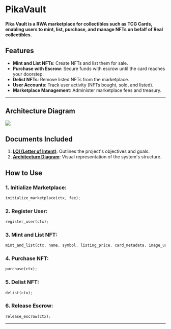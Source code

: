 # PikaVault 
#### Pika Vault is a RWA marketplace for collectibles such as TCG Cards, enabling users to mint, list, purchase, and manage NFTs on befalf of Real collectibles. 


## Features

- **Mint and List NFTs**: Create NFTs and list them for sale.
- **Purchase with Escrow**: Secure funds with escrow until the card reaches your doorstep.
- **Delist NFTs**: Remove listed NFTs from the marketplace.
- **User Accounts**: Track user activity (NFTs bought, sold, and listed).
- **Marketplace Management**: Administer marketplace fees and treasury.

---

<!-- ## Project Structure

```
src
├── constants.rs          # Constants used across the program
├── error.rs              # Custom error definitions
├── instructions          # Core logic for marketplace operations
│   ├── initialize.rs     # Initialize the marketplace
│   ├── register_user.rs  # Register user accounts
│   ├── list.rs           # Mint and list NFTs
│   ├── delist.rs         # Delist NFTs
│   ├── purchase.rs       # Purchase NFTs with escrow
│   └── release.rs        # Release escrow funds
├── state                 # Data structures for accounts
│   ├── marketplace.rs    # Marketplace metadata
│   ├── user_account.rs   # User account data
│   ├── lisitngs.rs       # NFT listing details
│   └── escrow.rs         # Escrow account for transactions
└── lib.rs                # Entry point of the program
```

--- -->

## Architecture Diagram

<img src="https://cdn.edaquest.com/Arch%20Diagram%20(2).png" />



## Documents Included

1.  [**LOI (Letter of Intent)**](https://cdn.edaquest.com/Arch%20Diagram%20(17).pdf): Outlines the project's objectives and goals.
2.  [**Architecture Diagram**](https://cdn.edaquest.com/Sam%20-%20Capstone%20Letter%20Of%20Intent%20.pdf): Visual representation of the system's structure.


## How to Use

### 1. Initialize Marketplace:

```rust
initialize_marketplace(ctx, fee);
```


### 2. Register User:

```rust
register_user(ctx);
```


### 3. Mint and List NFT:

```rust
mint_and_list(ctx, name, symbol, listing_price, card_metadata, image_url);
```


### 4. Purchase NFT:

```rust
purchase(ctx);
```


### 5. Delist NFT:

```rust
delist(ctx);
```


### 6. Release Escrow:

```rust
release_escrow(ctx);
```

---
